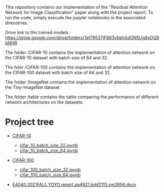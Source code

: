 This repository contains our implementation of the "Residual Attention Network for Image Classification" paper along with the project report. To run the code, simply execute the jupyter notebooks in the associated direcotries. 

Drive link to the trained models : https://drive.google.com/drive/folders/1af79537iF683vbbh5dGNSUg8xDQ8bNHR

The folder /CIFAR-10 contains the implementation of attention network on the CIFAR-10 dataset with batch size of 64 and 32.

The foler /CIFAR-100 contains the implementation of attention network on the CIFAR-100 dataset with batch size of 64 and 32.

The folder /ImageNet contains the implementation of attention network on the Tiny-ImageNet dataset

The folder /table contains the table comparing the performance of different network architectures on the datasets.

# Project tree

 * [CIFAR-10](./CIFAR-10)
   * [cifar_10_batch_size_32.ipynb](./CIFAR-10/cifar_10_batch_size_32.ipynb)
   * [cifar_10_batch_size_64.ipynb](./CIFAR-10/cifar_10_batch_size_64.ipynb)
   
 * [CIFAR-100](./CIFAR-100)
   * [cifar_100_batch_size_32.ipynb](./CIFAR-100/cifar_100_batch_size_32.ipynb)
   * [cifar_100_batch_size_64.ipynb](./CIFAR-100/cifar_100_batch_size_64.ipynb)
 * [E4040.2021FALL.YOYO.report.aa4821.bdd2115.vm2656.docx](./E4040.2021FALL.YOYO.report.aa4821.bdd2115.vm2656.docx)
